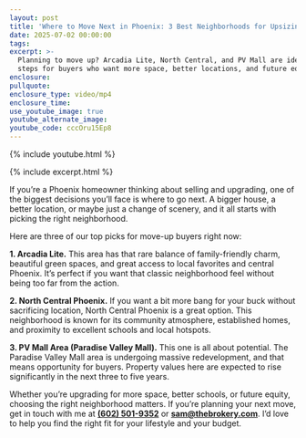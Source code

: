 ```yaml
---
layout: post
title: 'Where to Move Next in Phoenix: 3 Best Neighborhoods for Upsizing Families'
date: 2025-07-02 00:00:00
tags:
excerpt: >-
  Planning to move up? Arcadia Lite, North Central, and PV Mall are ideal next
  steps for buyers who want more space, better locations, and future equity.
enclosure:
pullquote:
enclosure_type: video/mp4
enclosure_time:
use_youtube_image: true
youtube_alternate_image:
youtube_code: cccOru15Ep8
---
```

{% include youtube.html %}

{% include excerpt.html %}

If you’re a Phoenix homeowner thinking about selling and upgrading, one of the biggest decisions you’ll face is where to go next. A bigger house, a better location, or maybe just a change of scenery, and it all starts with picking the right neighborhood.

Here are three of our top picks for move-up buyers right now:

**1\. Arcadia Lite.** This area has that rare balance of family-friendly charm, beautiful green spaces, and great access to local favorites and central Phoenix. It’s perfect if you want that classic neighborhood feel without being too far from the action.

**2\. North Central Phoenix.** If you want a bit more bang for your buck without sacrificing location, North Central Phoenix is a great option. This neighborhood is known for its community atmosphere, established homes, and proximity to excellent schools and local hotspots.

**3\. PV Mall Area (Paradise Valley Mall).** This one is all about potential. The Paradise Valley Mall area is undergoing massive redevelopment, and that means opportunity for buyers. Property values here are expected to rise significantly in the next three to five years.

Whether you’re upgrading for more space, better schools, or future equity, choosing the right neighborhood matters. If you’re planning your next move, get in touch with me at [**(602) 501-9352**](tel:6025019352) or [**sam@thebrokery.com**](mailto:sam@thebrokery.com). I’d love to help you find the right fit for your lifestyle and your budget.